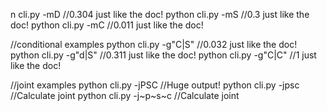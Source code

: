 
n cli.py -mD //0.304 just like the doc!
python cli.py -mS //0.3 just like the doc!
python cli.py -mC //0.011 just like the doc!

//conditional examples
python cli.py -g"C|S" //0.032 just like the doc!
python cli.py -g"d|S" //0.311 just like the doc!
python cli.py -g"C|C" //1 just like the doc!

//joint examples
python cli.py -jPSC //Huge output!
python cli.py -jpsc //Calculate joint
python cli.py -j~p~s~c //Calculate joint
